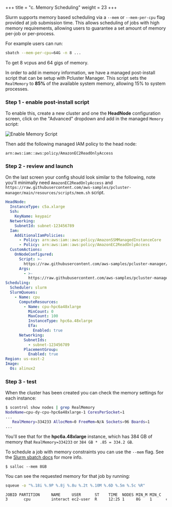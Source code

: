 +++
title = "c. Memory Scheduling"
weight = 23
+++

Slurm supports memory based scheduling via a `--mem` or `--mem-per-cpu` flag provided at job submission time. This allows scheduling of jobs with high memory requirements, allowing users to guarantee a set amount of memory per-job or per-process.

For example users can run:

```bash
sbatch --mem-per-cpu=64G -n 8 ...
```

To get 8 vcpus and 64 gigs of memory. 

In order to add in memory information, we have a managed post-install script that can be setup with Pcluster Manager. This script sets the `RealMemory` to **85%** of the available system memory, allowing 15% to system processes.

### Step 1 - enable post-install script

To enable this, create a new cluster and one the **HeadNode** configuration screen, click on the "Advanced" dropdown and add in the managed `Memory` script:

![Enable Memory Script](memory.png)

Then add the following managed IAM policy to the head node:

```
arn:aws:iam::aws:policy/AmazonEC2ReadOnlyAccess
```

### Step 2 - review and launch

On the last screen your config should look similar to the following, note you'll minimally need `AmazonEC2ReadOnlyAccess` and `https://raw.githubusercontent.com/aws-samples/pcluster-manager/main/resources/scripts/mem.sh` script.

```yaml
HeadNode:
  InstanceType: c5a.xlarge
  Ssh:
    KeyName: keypair
  Networking:
    SubnetId: subnet-123456789
  Iam:
    AdditionalIamPolicies:
      - Policy: arn:aws:iam::aws:policy/AmazonSSMManagedInstanceCore
      - Policy: arn:aws:iam::aws:policy/AmazonEC2ReadOnlyAccess
  CustomActions:
    OnNodeConfigured:
      Script: >-
        https://raw.githubusercontent.com/aws-samples/pcluster-manager/main/resources/scripts/multi-runner.py
      Args:
        - >-
          https://raw.githubusercontent.com/aws-samples/pcluster-manager/main/resources/scripts/mem.sh
Scheduling:
  Scheduler: slurm
  SlurmQueues:
    - Name: cpu
      ComputeResources:
        - Name: cpu-hpc6a48xlarge
          MinCount: 0
          MaxCount: 100
          InstanceType: hpc6a.48xlarge
          Efa:
            Enabled: true
      Networking:
        SubnetIds:
          - subnet-123456789
        PlacementGroup:
          Enabled: true
Region: us-east-2
Image:
  Os: alinux2
```

### Step 3 - test

When the cluster has been created you can check the memory settings for each instance:

```bash
$ scontrol show nodes | grep RealMemory
NodeName=cpu-dy-cpu-hpc6a48xlarge-1 CoresPerSocket=1
...
   RealMemory=334233 AllocMem=0 FreeMem=N/A Sockets=96 Boards=1
...
```

You'll see that for the **hpc6a.48xlarge** instance, which has 384 GB of memory that `RealMemory=334233` or `384 GB * .85 = 334.2 GB`.

To schedule a job with memory constraints you can use the `--mem` flag. See the [Slurm sbatch docs](https://slurm.schedmd.com/sbatch.html#OPT_mem) for more info.

```
$ salloc --mem 8GB 
```

You can see the requested memory for that job by running:

```bash
squeue -o "%.18i %.9P %.8j %.8u %.2t %.10M %.6D %.5m %.5c %R"

JOBID PARTITION     NAME     USER      ST    TIME  NODES MIN_M MIN_C    NODELIST(REASON)
3       cpu         interact ec2-user  R     12:25 1     8G    1      cpu-dy-cpu-hpc6a48xlarge-1
```